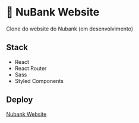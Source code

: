 # :art: NuBank Website

Clone do website do Nubank (em desenvolvimento)

## Stack

- React
- React Router
- Sass
- Styled Components

## Deploy

[Nubank Website](https://glhrmoura.github.io/nubank-website)
